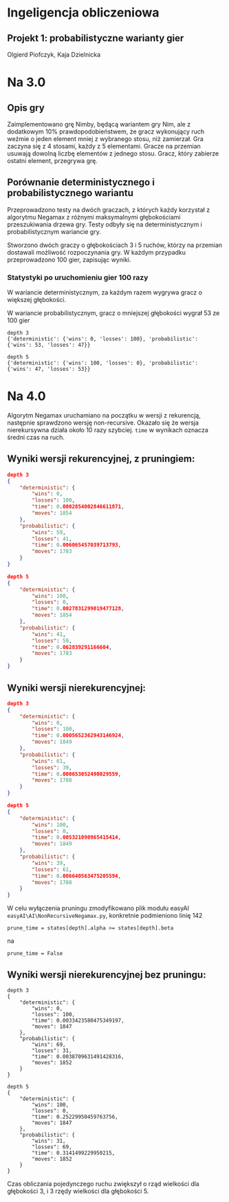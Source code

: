 # Ingeligencja obliczeniowa
## Projekt 1: probabilistyczne warianty gier
Olgierd Piofczyk, Kaja Dzielnicka

# Na 3.0
## Opis gry
Zaimplementowano grę Nimby, będącą wariantem gry Nim, ale z dodatkowym 10% prawdopodobieństwem, że gracz wykonujący ruch weźmie o jeden element mniej z wybranego stosu, niż zamierzał. Gra zaczyna się z 4 stosami, każdy z 5 elementami. Gracze na przemian usuwają dowolną liczbę elementów z jednego stosu. Gracz, który zabierze ostatni element, przegrywa grę.

## Porównanie deterministycznego i probabilistycznego wariantu
Przeprowadzono testy na dwóch graczach, z których każdy korzystał z algorytmu Negamax z różnymi maksymalnymi głębokościami przeszukiwania drzewa gry. Testy odbyły się na deterministycznym i probabilistycznym wariancie gry.

Stworzono dwóch graczy o głębokościach 3 i 5 ruchów, którzy na przemian dostawali możliwość rozpoczynania gry. W każdym przypadku przeprowadzono 100 gier, zapisując wyniki.

### Statystyki po uruchomieniu gier 100 razy
W wariancie deterministycznym, za każdym razem wygrywa gracz o większej głębokości.

W wariancie probabilistycznym, gracz o mniejszej głębokości wygrał 53 ze 100 gier

```
depth 3
{'deterministic': {'wins': 0, 'losses': 100}, 'probabilistic': {'wins': 53, 'losses': 47}}

depth 5
{'deterministic': {'wins': 100, 'losses': 0}, 'probabilistic': {'wins': 47, 'losses': 53}}
```

# Na 4.0
Algorytm Negamax uruchamiano na początku w wersji z rekurencją, następnie sprawdzono wersję non-recursive. Okazało się że wersja nierekursywna działa około 10 razy szybciej. `time` w wynikach oznacza średni czas na ruch.

## Wyniki wersji rekurencyjnej, z pruningiem:
```json
depth 3
{
    "deterministic": {
        "wins": 0,
        "losses": 100,
        "time": 0.0002854002846611871,
        "moves": 1854
    },
    "probabilistic": {
        "wins": 59,
        "losses": 41,
        "time": 0.006065457039713793,
        "moves": 1783
    }
}

depth 5
{
    "deterministic": {
        "wins": 100,
        "losses": 0,
        "time": 0.0027831299019477128,
        "moves": 1854
    },
    "probabilistic": {
        "wins": 41,
        "losses": 59,
        "time": 0.062839291166604,
        "moves": 1783
    }
}
```

## Wyniki wersji nierekurencyjnej:
```json
depth 3
{
    "deterministic": {
        "wins": 0,
        "losses": 100,
        "time": 0.0005652362943146924,
        "moves": 1849
    },
    "probabilistic": {
        "wins": 61,
        "losses": 39,
        "time": 0.000653052490029559,
        "moves": 1788
    }
}

depth 5
{
    "deterministic": {
        "wins": 100,
        "losses": 0,
        "time": 0.005321090965415414,
        "moves": 1849
    },
    "probabilistic": {
        "wins": 39,
        "losses": 61,
        "time": 0.006640563475205594,
        "moves": 1788
    }
}
```

W celu wyłączenia pruningu zmodyfikowano plik modułu easyAI `easyAI\AI\NonRecursiveNegamax.py`, konkretnie podmieniono linię 142
```
prune_time = states[depth].alpha >= states[depth].beta
```
na
```
prune_time = False
```

## Wyniki wersji nierekurencyjnej bez pruningu:
```
depth 3
{
    "deterministic": {
        "wins": 0,
        "losses": 100,
        "time": 0.0033423580475349197,
        "moves": 1847
    },
    "probabilistic": {
        "wins": 69,
        "losses": 31,
        "time": 0.0038709631491428316,
        "moves": 1852
    }
}

depth 5
{
    "deterministic": {
        "wins": 100,
        "losses": 0,
        "time": 0.25229950459763756,
        "moves": 1847
    },
    "probabilistic": {
        "wins": 31,
        "losses": 69,
        "time": 0.3141499229950215,
        "moves": 1852
    }
}
```
Czas obliczania pojedynczego ruchu zwiększył o rząd wielkości dla głębokości 3, i 3 rzędy wielkości dla głębokości 5.